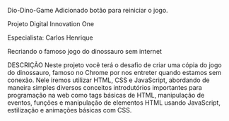 Dio-Dino-Game
Adicionado botão para reiniciar o jogo.

Projeto Digital Innovation One

Especialista: Carlos Henrique

Recriando o famoso jogo do dinossauro sem internet

DESCRIÇÃO Neste projeto você terá o desafio de criar uma cópia do jogo do dinossauro, famoso no Chrome por nos entreter quando estamos sem conexão. Nele iremos utilizar HTML, CSS e JavaScript, abordando de maneira simples diversos conceitos introdutórios importantes para programação na web como tags básicas de HTML, manipulação de eventos, funções e manipulação de elementos HTML usando JavaScript, estilização e animações básicas com CSS.
